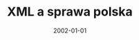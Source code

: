 ---
# Documentation: https://wowchemy.com/docs/managing-content/

title: XML a sprawa polska
subtitle: ''
summary: ''
authors:
- kazienko
tags: []
categories: []
date: '2002-01-01'
lastmod: 2022-10-07T05:47:52Z
featured: false
draft: false

# Featured image
# To use, add an image named `featured.jpg/png` to your page's folder.
# Focal points: Smart, Center, TopLeft, Top, TopRight, Left, Right, BottomLeft, Bottom, BottomRight.
image:
  caption: ''
  focal_point: ''
  preview_only: false

# Projects (optional).
#   Associate this post with one or more of your projects.
#   Simply enter your project's folder or file name without extension.
#   E.g. `projects = ["internal-project"]` references `content/project/deep-learning/index.md`.
#   Otherwise, set `projects = []`.
projects: []
publishDate: '2022-10-07T05:47:50.880504Z'
publication_types:
- '2'
abstract: ''
publication: '*Chip Special (Wrocław)*'
---
